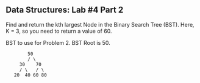 ## Data Structures: Lab #4 Part 2
Find and return the kth largest Node in the Binary Search Tree (BST). Here, K = 3, so you need to return a value of 60.

BST to use for Problem 2. BST Root is 50.

		    50 
		    / \ 
		 30    70 
		 / \   / \ 
	   20  40 60 80  
